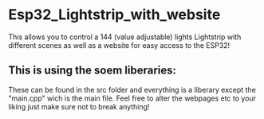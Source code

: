 # Esp32_Lightstrip_with_website
 This allows you to control a 144 (value adjustable) lights Lightstrip with different scenes as well as a website for easy access to the ESP32!


## This is using the soem liberaries:
These can be found in the src folder and everything is a liberary except the "main.cpp" wich is the main file. 
Feel free to alter the webpages etc to your liking just make sure not to break anything!
